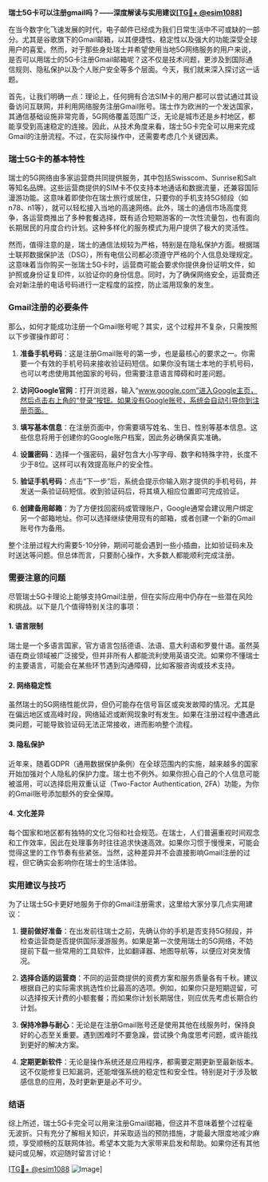 **瑞士5G卡可以注册gmail吗？——深度解读与实用建议[[TG💪+ @esim1088](https://t.me/s/esim1088)]**

在当今数字化飞速发展的时代，电子邮件已经成为我们日常生活中不可或缺的一部分。尤其是谷歌旗下的Gmail邮箱，以其便捷性、稳定性以及强大的功能深受全球用户的喜爱。然而，对于那些身处瑞士并希望使用当地5G网络服务的用户来说，是否可以用瑞士的5G卡注册Gmail邮箱呢？这不仅是技术问题，更涉及到国际通信规则、隐私保护以及个人账户安全等多个层面。今天，我们就来深入探讨这一话题。

首先，让我们明确一点：理论上，任何拥有合法SIM卡的用户都可以尝试通过其设备访问互联网，并利用网络服务注册Gmail账号。瑞士作为欧洲的一个发达国家，其通信基础设施非常完善，5G网络覆盖范围广泛，无论是城市还是乡村地区，都能享受到高速稳定的连接。因此，从技术角度来看，瑞士5G卡完全可以用来完成Gmail的注册流程。不过，在实际操作中，还需要考虑几个关键因素。

### 瑞士5G卡的基本特性

瑞士的5G网络由多家运营商共同提供服务，其中包括Swisscom、Sunrise和Salt等知名品牌。这些运营商提供的SIM卡不仅支持本地通话和数据流量，还兼容国际漫游功能。这意味着即使你在瑞士旅行或居住，只要你的手机支持5G频段（如n78、n1等），就可以轻松接入当地的高速网络。此外，瑞士的通信市场高度竞争，各运营商推出了多种套餐选择，既有适合短期游客的一次性流量包，也有面向长期居民的月度合约计划。这种多样化的服务模式为用户提供了极大的灵活性。

然而，值得注意的是，瑞士的通信法规较为严格，特别是在隐私保护方面。根据瑞士联邦数据保护法（DSG），所有电信公司都必须遵守严格的个人信息处理规定。这意味着当你购买一张瑞士5G卡时，运营商可能会要求你提供身份证明文件，如护照或身份证复印件，以验证你的身份信息。同时，为了确保网络安全，运营商还会对新注册的电话号码进行一定程度的监控，防止滥用现象的发生。

### Gmail注册的必要条件

那么，如何才能成功注册一个Gmail账号呢？其实，这个过程并不复杂，只需按照以下步骤操作即可：

1. **准备手机号码**：这是注册Gmail账号的第一步，也是最核心的要求之一。你需要一个有效的手机号码来接收验证码短信。如果你没有瑞士本地的手机号码，也可以考虑使用其他国家的号码，但需要注意语言障碍和时差问题。
   
2. **访问Google官网**：打开浏览器，输入“www.google.com”进入Google主页，然后点击右上角的“登录”按钮。如果没有Google账号，系统会自动引导你到注册页面。

3. **填写基本信息**：在注册页面中，你需要填写姓名、生日、性别等基本信息。这些信息将用于创建你的Google账户档案，因此务必确保真实准确。

4. **设置密码**：选择一个强密码，最好包含大小写字母、数字和特殊字符，长度不少于8位。这样可以有效提高账户的安全性。

5. **验证手机号码**：点击“下一步”后，系统会提示你输入刚才提供的手机号码，并发送一条验证码短信。收到验证码后，将其填入相应位置即可完成验证。

6. **创建备用邮箱**：为了方便找回密码或管理账户，Google通常会建议用户绑定另一个邮箱地址。你可以选择继续使用现有的邮箱，或者创建一个新的Gmail账号作为备用。

整个注册过程大约需要5-10分钟，期间可能会遇到一些小插曲，比如验证码未及时送达等问题。但总体而言，只要耐心操作，大多数人都能顺利完成注册。

### 需要注意的问题

尽管瑞士5G卡理论上能够支持Gmail注册，但在实际应用中仍存在一些潜在风险和挑战。以下是几个值得特别关注的事项：

#### 1. **语言限制**
瑞士是一个多语言国家，官方语言包括德语、法语、意大利语和罗曼什语。虽然英语在商业领域被广泛接受，但并非所有人都能流利使用英语交流。如果你不懂瑞士的主要语言，可能会在某些环节遇到沟通障碍，比如客服咨询或技术支持。

#### 2. **网络稳定性**
虽然瑞士的5G网络性能优异，但仍可能存在信号盲区或突发故障的情况。尤其是在偏远地区或高峰时段，网络延迟或断网现象时有发生。如果在注册过程中遭遇此类问题，可能导致验证码无法正常接收，进而影响整个流程。

#### 3. **隐私保护**
近年来，随着GDPR（通用数据保护条例）在全球范围内的实施，越来越多的国家开始加强对个人隐私的保护力度。瑞士也不例外。如果你担心自己的个人信息可能被滥用，可以选择启用双重认证（Two-Factor Authentication, 2FA）功能，为你的Gmail账号添加额外的安全保障。

#### 4. **文化差异**
每个国家和地区都有独特的文化习俗和社会规范。在瑞士，人们普遍重视时间观念和工作效率，因此在处理事务时往往追求快速高效。如果你习惯于慢慢来，可能会觉得这里的工作节奏有些紧张。当然，这种差异并不会直接影响Gmail注册的过程，但它确实会影响你在瑞士的生活体验。

### 实用建议与技巧

为了让瑞士5G卡更好地服务于你的Gmail注册需求，这里给大家分享几点实用建议：

1. **提前做好准备**：在出发前往瑞士之前，先确认你的手机是否支持5G频段，并检查运营商是否提供国际漫游服务。如果是第一次使用瑞士的5G网络，不妨提前下载一些常用的工具软件，比如翻译器、地图导航等，以便应对突发情况。

2. **选择合适的运营商**：不同的运营商提供的资费方案和服务质量各有千秋。建议根据自己的实际需求挑选性价比最高的选项。例如，如果你只是短期逗留，可以选择按天计费的小额套餐；而如果你计划长期居住，则应优先考虑长期合约计划。

3. **保持冷静与耐心**：无论是在注册Gmail账号还是使用其他在线服务时，保持良好的心态至关重要。遇到困难时不要急躁，尝试换个角度思考问题，或许能找到更好的解决方案。

4. **定期更新软件**：无论是操作系统还是应用程序，都需要定期更新至最新版本。这不仅能修复已知漏洞，还能增强系统的稳定性和安全性。特别是对于涉及敏感信息的应用，及时更新更是必不可少。

### 结语

综上所述，瑞士5G卡完全可以用来注册Gmail邮箱，但这并不意味着整个过程毫无波折。只有充分了解相关知识，并采取适当的预防措施，才能最大限度地减少麻烦，享受顺畅的互联网体验。希望本文能为大家带来启发和帮助。如果你还有其他疑问或见解，欢迎随时留言讨论！

[[TG💪+ @esim1088](https://t.me/s/esim1088) ![Image](https://i.postimg.cc/4NQfJmqS/Snipaste-2025-05-13-00-14-12.png)]